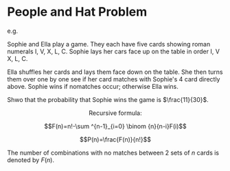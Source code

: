 # People and Hat Problem 

e.g.  

Sophie and Ella play a game. They each have five cards showing roman numerals I, V, X, L, C. Sophie lays her cars face up on the table in order I, V X, L, C.  

Ella shuffles her cards and lays them face down on the table. She then turns them over one by one see if her card matches with Sophie's 4 card directly above. Sophie wins if nomatches occur; otherwise Ella wins.  

Shwo that the probability that Sophie wins the game is $\frac{11}{30}$.  

$$\text{Recursive formula: }$$  

$$F(n)=n!-\sum ^{n-1}_{i=0} \binom {n}{n-i}F(i)$$  

$$P(n)=\frac{F(n)}{n!}$$  

The number of combinations with no matches between 2 sets of $n$ cards is denoted by $F(n)$.  